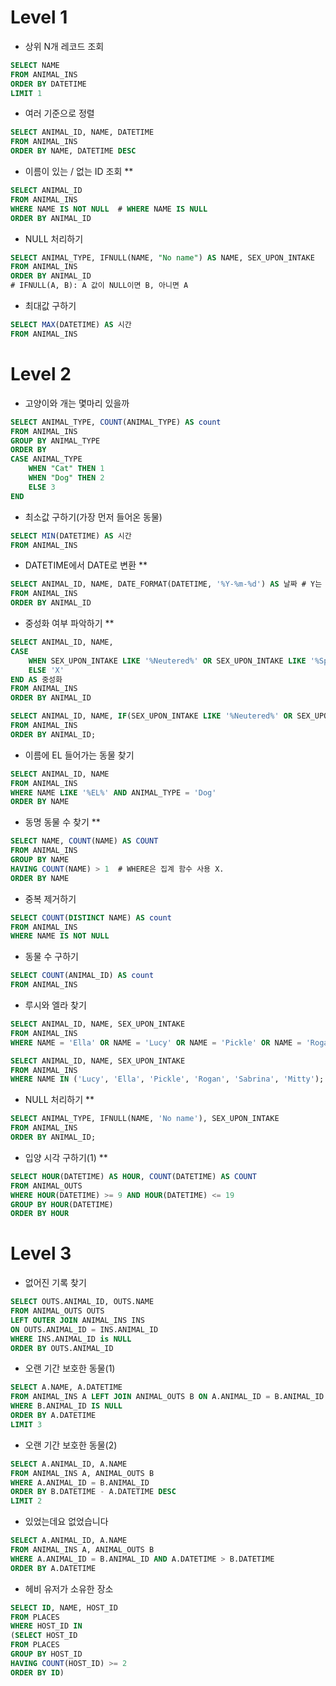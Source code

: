 # Level 1

- 상위 N개 레코드 조회

```sql
SELECT NAME
FROM ANIMAL_INS
ORDER BY DATETIME
LIMIT 1
```

- 여러 기준으로 정렬

```sql
SELECT ANIMAL_ID, NAME, DATETIME
FROM ANIMAL_INS
ORDER BY NAME, DATETIME DESC
```

- 이름이 있는 / 없는 ID 조회 **

```sql
SELECT ANIMAL_ID
FROM ANIMAL_INS
WHERE NAME IS NOT NULL	# WHERE NAME IS NULL
ORDER BY ANIMAL_ID
```

- NULL 처리하기

```sql
SELECT ANIMAL_TYPE, IFNULL(NAME, "No name") AS NAME, SEX_UPON_INTAKE
FROM ANIMAL_INS
ORDER BY ANIMAL_ID
# IFNULL(A, B): A 값이 NULL이면 B, 아니면 A
```

- 최대값 구하기

```sql
SELECT MAX(DATETIME) AS 시간
FROM ANIMAL_INS
```

# Level 2

- 고양이와 개는 몇마리 있을까

```sql
SELECT ANIMAL_TYPE, COUNT(ANIMAL_TYPE) AS count
FROM ANIMAL_INS
GROUP BY ANIMAL_TYPE
ORDER BY
CASE ANIMAL_TYPE
    WHEN "Cat" THEN 1
    WHEN "Dog" THEN 2
    ELSE 3
END
```

- 최소값 구하기(가장 먼저 들어온 동물)

```sql
SELECT MIN(DATETIME) AS 시간
FROM ANIMAL_INS
```

- DATETIME에서 DATE로 변환 **

```sql
SELECT ANIMAL_ID, NAME, DATE_FORMAT(DATETIME, '%Y-%m-%d') AS 날짜	# Y는 대문자
FROM ANIMAL_INS
ORDER BY ANIMAL_ID
```

- 중성화 여부 파악하기 **

```sql
SELECT ANIMAL_ID, NAME,
CASE
    WHEN SEX_UPON_INTAKE LIKE '%Neutered%' OR SEX_UPON_INTAKE LIKE '%Spayed%' THEN 'O'
    ELSE 'X'
END AS 중성화
FROM ANIMAL_INS
ORDER BY ANIMAL_ID
```

```sql
SELECT ANIMAL_ID, NAME, IF(SEX_UPON_INTAKE LIKE '%Neutered%' OR SEX_UPON_INTAKE LIKE '%Spayed%', 'O', 'X') AS 중성화
FROM ANIMAL_INS
ORDER BY ANIMAL_ID;
```

- 이름에 EL 들어가는 동물 찾기

```sql
SELECT ANIMAL_ID, NAME
FROM ANIMAL_INS
WHERE NAME LIKE '%EL%' AND ANIMAL_TYPE = 'Dog'
ORDER BY NAME
```

- 동명 동물 수 찾기 **

```sql
SELECT NAME, COUNT(NAME) AS COUNT
FROM ANIMAL_INS
GROUP BY NAME
HAVING COUNT(NAME) > 1	# WHERE은 집계 함수 사용 X.
ORDER BY NAME
```

- 중복 제거하기

```sql
SELECT COUNT(DISTINCT NAME) AS count
FROM ANIMAL_INS
WHERE NAME IS NOT NULL
```

- 동물 수 구하기

```sql
SELECT COUNT(ANIMAL_ID) AS count
FROM ANIMAL_INS
```

- 루시와 엘라 찾기

```sql
SELECT ANIMAL_ID, NAME, SEX_UPON_INTAKE
FROM ANIMAL_INS
WHERE NAME = 'Ella' OR NAME = 'Lucy' OR NAME = 'Pickle' OR NAME = 'Rogan' OR NAME = 'Sabrina' OR NAME = 'Mitty'
```

```sql
SELECT ANIMAL_ID, NAME, SEX_UPON_INTAKE
FROM ANIMAL_INS
WHERE NAME IN ('Lucy', 'Ella', 'Pickle', 'Rogan', 'Sabrina', 'Mitty');
```

- NULL 처리하기 **

```sql
SELECT ANIMAL_TYPE, IFNULL(NAME, 'No name'), SEX_UPON_INTAKE 
FROM ANIMAL_INS
ORDER BY ANIMAL_ID;
```

- 입양 시각 구하기(1) **

```sql
SELECT HOUR(DATETIME) AS HOUR, COUNT(DATETIME) AS COUNT
FROM ANIMAL_OUTS
WHERE HOUR(DATETIME) >= 9 AND HOUR(DATETIME) <= 19
GROUP BY HOUR(DATETIME)
ORDER BY HOUR
```



# Level 3

- 없어진 기록 찾기

```sql
SELECT OUTS.ANIMAL_ID, OUTS.NAME
FROM ANIMAL_OUTS OUTS
LEFT OUTER JOIN ANIMAL_INS INS
ON OUTS.ANIMAL_ID = INS.ANIMAL_ID
WHERE INS.ANIMAL_ID is NULL
ORDER BY OUTS.ANIMAL_ID
```

- 오랜 기간 보호한 동물(1)

```sql
SELECT A.NAME, A.DATETIME
FROM ANIMAL_INS A LEFT JOIN ANIMAL_OUTS B ON A.ANIMAL_ID = B.ANIMAL_ID
WHERE B.ANIMAL_ID IS NULL
ORDER BY A.DATETIME
LIMIT 3
```

- 오랜 기간 보호한 동물(2)

```sql
SELECT A.ANIMAL_ID, A.NAME
FROM ANIMAL_INS A, ANIMAL_OUTS B
WHERE A.ANIMAL_ID = B.ANIMAL_ID
ORDER BY B.DATETIME - A.DATETIME DESC
LIMIT 2
```

- 있었는데요 없었습니다

```sql
SELECT A.ANIMAL_ID, A.NAME
FROM ANIMAL_INS A, ANIMAL_OUTS B
WHERE A.ANIMAL_ID = B.ANIMAL_ID AND A.DATETIME > B.DATETIME
ORDER BY A.DATETIME
```

- 헤비 유저가 소유한 장소

```sql
SELECT ID, NAME, HOST_ID
FROM PLACES
WHERE HOST_ID IN
(SELECT HOST_ID
FROM PLACES
GROUP BY HOST_ID
HAVING COUNT(HOST_ID) >= 2
ORDER BY ID)
```

